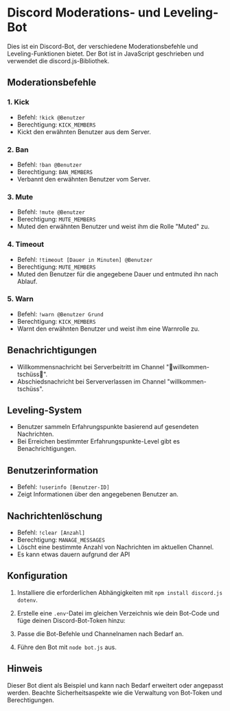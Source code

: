 # Discord Moderations- und Leveling-Bot

Dies ist ein Discord-Bot, der verschiedene Moderationsbefehle und Leveling-Funktionen bietet. Der Bot ist in JavaScript geschrieben und verwendet die discord.js-Bibliothek.

## Moderationsbefehle

### 1. Kick

- Befehl: `!kick @Benutzer`
- Berechtigung: `KICK_MEMBERS`
- Kickt den erwähnten Benutzer aus dem Server.

### 2. Ban

- Befehl: `!ban @Benutzer`
- Berechtigung: `BAN_MEMBERS`
- Verbannt den erwähnten Benutzer vom Server.

### 3. Mute

- Befehl: `!mute @Benutzer`
- Berechtigung: `MUTE_MEMBERS`
- Muted den erwähnten Benutzer und weist ihm die Rolle "Muted" zu.

### 4. Timeout

- Befehl: `!timeout [Dauer in Minuten] @Benutzer`
- Berechtigung: `MUTE_MEMBERS`
- Muted den Benutzer für die angegebene Dauer und entmuted ihn nach Ablauf.

### 5. Warn

- Befehl: `!warn @Benutzer Grund`
- Berechtigung: `KICK_MEMBERS`
- Warnt den erwähnten Benutzer und weist ihm eine Warnrolle zu.

## Benachrichtigungen

- Willkommensnachricht bei Serverbeitritt im Channel "👋willkommen-tschüss👋".
- Abschiedsnachricht bei Serververlassen im Channel "willkommen-tschüss".

## Leveling-System

- Benutzer sammeln Erfahrungspunkte basierend auf gesendeten Nachrichten.
- Bei Erreichen bestimmter Erfahrungspunkte-Level gibt es Benachrichtigungen.

## Benutzerinformation

- Befehl: `!userinfo [Benutzer-ID]`
- Zeigt Informationen über den angegebenen Benutzer an.

## Nachrichtenlöschung

- Befehl: `!clear [Anzahl]`
- Berechtigung: `MANAGE_MESSAGES`
- Löscht eine bestimmte Anzahl von Nachrichten im aktuellen Channel.
- Es kann etwas dauern aufgrund der API

## Konfiguration

1. Installiere die erforderlichen Abhängigkeiten mit `npm install discord.js dotenv`.

2. Erstelle eine `.env`-Datei im gleichen Verzeichnis wie dein Bot-Code und füge deinen Discord-Bot-Token hinzu:

3. Passe die Bot-Befehle und Channelnamen nach Bedarf an.

4. Führe den Bot mit `node bot.js` aus.

## Hinweis

Dieser Bot dient als Beispiel und kann nach Bedarf erweitert oder angepasst werden. Beachte Sicherheitsaspekte wie die Verwaltung von Bot-Token und Berechtigungen.
